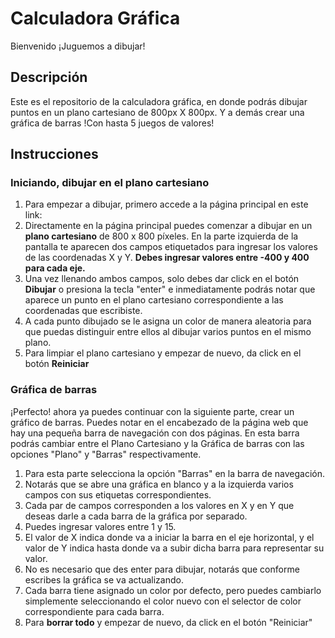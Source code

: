 # Calculadora Gráfica
Bienvenido ¡Juguemos a dibujar!
## Descripción
Este es el repositorio de la calculadora gráfica, en donde podrás dibujar puntos en un plano cartesiano de 800px  X  800px. Y a demás crear una gráfica de barras !Con hasta 5 juegos de valores!
## Instrucciones
### Iniciando, dibujar en el plano cartesiano
1. Para empezar a dibujar, primero accede a la página principal en este link:
2. Directamente en la página principal puedes comenzar a dibujar en un **plano cartesiano** de 800 x 800 píxeles. En la parte izquierda de la pantalla te aparecen dos campos etiquetados para ingresar los valores de las coordenadas X y Y. **Debes ingresar valores entre -400 y 400 para cada eje.**
3. Una vez llenando ambos campos, solo debes dar click en el botón **Dibujar** o presiona la tecla "enter" e inmediatamente podrás notar que aparece un punto en el plano cartesiano correspondiente a las coordenadas que escribiste.
4. A cada punto dibujado se le asigna un color de manera aleatoria para que puedas distinguir entre ellos al dibujar varios puntos en el mismo plano.
5. Para limpiar el plano cartesiano y empezar de nuevo, da click en el botón **Reiniciar**
### Gráfica de barras
¡Perfecto! ahora ya puedes continuar con la siguiente parte, crear un gráfico de barras. Puedes notar en el encabezado de la página web que hay una pequeña barra de navegación con dos páginas. En esta barra podrás cambiar entre el Plano Cartesiano y la Gráfica de barras con las opciones "Plano" y "Barras" respectivamente.
1. Para esta parte selecciona la opción "Barras" en la barra de navegación.
2. Notarás que se abre una gráfica en blanco y a la izquierda varios campos con sus etiquetas correspondientes.
3. Cada par de campos corresponden a los valores en X y en Y que deseas darle a cada barra de la gráfica por separado.
4. Puedes ingresar valores entre 1 y 15.
5. El valor de X indica donde va a iniciar la barra en el eje horizontal, y el valor de Y indica hasta donde va a subir dicha barra para representar su valor.
6. No es necesario que des enter para dibujar, notarás que conforme escribes la gráfica se va actualizando.
7. Cada barra tiene asignado un color por defecto, pero puedes cambiarlo simplemente seleccionando el color nuevo con el selector de color correspondiente para cada barra.
8. Para **borrar todo** y empezar de nuevo, da click en el botón "Reiniciar"